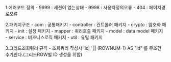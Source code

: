 1.에러코드 정의
	- 9999 : 세션이 없는상태
	- 9998 : 사용자정의오류 
	- 404 : 페이지경로오류

2.패키지구조
	- com : 공통패키지
		- controller	: 컨트롤러 패키지
		- crypto		: 암호화 패키지
		- init			: 설정 패키지
		- mapper		: 쿼리호출 패키지 
		- model			: data model 패키지
		- service		: 비즈니스로직 패키지
		- util			: 유틸 패키지

3.그리드조회쿼리 규칙
	- 조회쿼리 작성시 'id_' || (ROWNUM-1) AS "id" 를 무조건 추가한다.(그리드ROW별 ID 생성을 위함)
